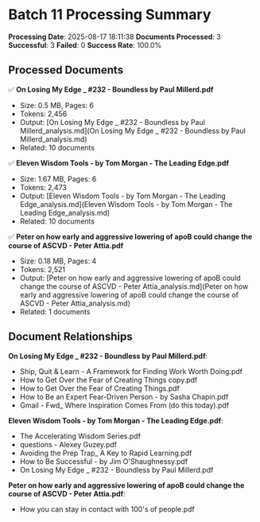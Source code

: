 # Batch 11 Processing Summary

**Processing Date**: 2025-08-17 18:11:38
**Documents Processed**: 3
**Successful**: 3
**Failed**: 0
**Success Rate**: 100.0%

## Processed Documents

✅ **On Losing My Edge _ #232 - Boundless by Paul Millerd.pdf**
   - Size: 0.5 MB, Pages: 6
   - Tokens: 2,456
   - Output: [On Losing My Edge _ #232 - Boundless by Paul Millerd_analysis.md](On Losing My Edge _ #232 - Boundless by Paul Millerd_analysis.md)
   - Related: 10 documents

✅ **Eleven Wisdom Tools - by Tom Morgan - The Leading Edge.pdf**
   - Size: 1.67 MB, Pages: 6
   - Tokens: 2,473
   - Output: [Eleven Wisdom Tools - by Tom Morgan - The Leading Edge_analysis.md](Eleven Wisdom Tools - by Tom Morgan - The Leading Edge_analysis.md)
   - Related: 10 documents

✅ **Peter on how early and aggressive lowering of apoB could change the course of ASCVD - Peter Attia.pdf**
   - Size: 0.18 MB, Pages: 4
   - Tokens: 2,521
   - Output: [Peter on how early and aggressive lowering of apoB could change the course of ASCVD - Peter Attia_analysis.md](Peter on how early and aggressive lowering of apoB could change the course of ASCVD - Peter Attia_analysis.md)
   - Related: 1 documents

## Document Relationships

**On Losing My Edge _ #232 - Boundless by Paul Millerd.pdf**:
  - Ship, Quit & Learn - A Framework for Finding Work Worth Doing.pdf
  - How to Get Over the Fear of Creating Things copy.pdf
  - How to Get Over the Fear of Creating Things.pdf
  - How to Be an Expert Fear-Driven Person - by Sasha Chapin.pdf
  - Gmail - Fwd_ Where Inspiration Comes From (do this today).pdf

**Eleven Wisdom Tools - by Tom Morgan - The Leading Edge.pdf**:
  - The Accelerating Wisdom Series.pdf
  - questions - Alexey Guzey.pdf
  - Avoiding the Prep Trap_ A Key to Rapid Learning.pdf
  - How to Be Successful - by Jim O'Shaughnessy.pdf
  - On Losing My Edge _ #232 - Boundless by Paul Millerd.pdf

**Peter on how early and aggressive lowering of apoB could change the course of ASCVD - Peter Attia.pdf**:
  - How you can stay in contact with 100's of people.pdf
